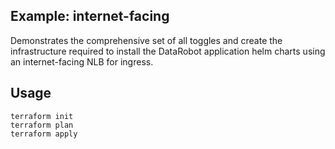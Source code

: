 ## Example: internet-facing
Demonstrates the comprehensive set of all toggles and create the infrastructure required to install the DataRobot application helm charts using an internet-facing NLB for ingress.

## Usage
```
terraform init
terraform plan
terraform apply
```
